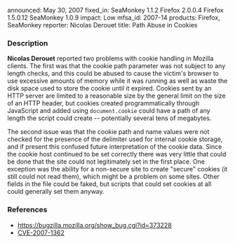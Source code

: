 announced: May 30, 2007
fixed_in: SeaMonkey 1.1.2
          Firefox 2.0.0.4
          Firefox 1.5.0.12
          SeaMonkey 1.0.9
impact: Low
mfsa_id: 2007-14
products: Firefox, SeaMonkey
reporter: Nicolas Derouet
title: Path Abuse in Cookies

<h3>Description</h3>

<p><strong>Nicolas Derouet</strong> reported two problems with
cookie handling in Mozilla clients. The first was that the
cookie path parameter was not subject to any length checks, and
this could be abused to cause the victim's browser to use excessive
amounts of memory while it was running as well as waste the disk
space used to store the cookie until it expired.
Cookies sent by an HTTP server are limited to a
reasonable size by the general limit on the size of an HTTP header,
but cookies created programmatically through JavaScript and
added using <code>document.cookie</code> could have a path
of any length the script could create -- potentially several
tens of megabytes.</p>

<p>The second issue was that the cookie path and name values
were not checked for the presence of the delimiter used for
internal cookie storage, and if present this confused future
interpretation of the cookie data. Since the cookie host continued
to be set correctly there was very little that could be done
that the site could not legitimately set in the first place. One
exception was the ability for a non-secure site to create "secure"
cookies (it still could not read them), which might be a problem
on some sites. Other fields in the file could be faked, but scripts
that could set cookies at all could generally set them anyway.</p>

<h3>References</h3>

<ul>
<li><a href="https://bugzilla.mozilla.org/show_bug.cgi?id=373228">
https://bugzilla.mozilla.org/show_bug.cgi?id=373228</a></li>
<li><a class="ex-ref" href="http://nvd.nist.gov/nvd.cfm?cvename=CVE-2007-1362">CVE-2007-1362</a></li>
</ul>



